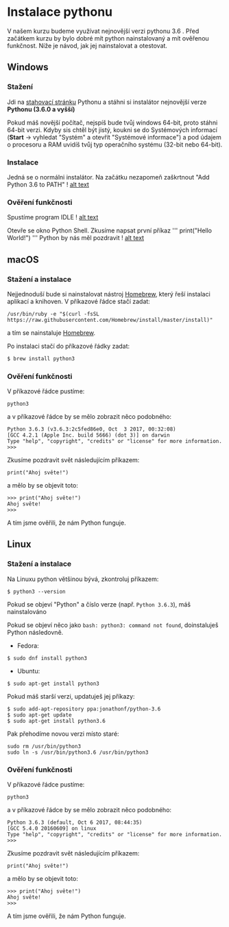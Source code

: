 # Instalace pythonu
V našem kurzu budeme využívat nejnovější verzi pythonu 3.6 . Před začátkem kurzu by bylo dobré mít python nainstalovaný a mít ověřenou funkčnost. Níže je návod, jak jej nainstalovat a otestovat.

## Windows
### Stažení
Jdi na [stahovací stránku](https://www.python.org/downloads/) Pythonu a stáhni si instalátor nejnovější verze __Pythonu (3.6.0 a vyšší)__

Pokud máš novější počítač, nejspíš bude tvůj windows 64-bit, proto stáhni 64-bit verzi. Kdyby sis chtěl být jistý, koukni se do Systémových informací (__Start__ -> vyhledat "Systém" a otevřít "Systémové informace") a pod údajem o procesoru a RAM uvidíš tvůj typ operačního systému (32-bit nebo 64-bit).

### Instalace

Jedná se o normálni instalátor. Na začátku nezapomeň zaškrtnout "Add Python 3.6 to PATH"
! [alt text](https://github.com/nguyeho7/vietcode2018/blob/master/tutorials/python_installation/python_installer.png "Python installer")


### Ověření funkčnosti
Spustíme program IDLE
! [alt text](https://github.com/nguyeho7/vietcode2018/blob/master/tutorials/python_installation/IDLE.png "IDLE icon")

Otevře se okno Python Shell. Zkusíme napsat první příkaz
'''
print("Hello World!")
'''
Python by nás měl pozdravit
! [alt text](https://github.com/nguyeho7/vietcode2018/blob/master/tutorials/python_installation/python_shell_test.png "Hello World")

## macOS
### Stažení a instalace
Nejjednoduší bude si nainstalovat nástroj [Homebrew](https://brew.sh/index_cs), který řeší instalaci aplikací a knihoven. V příkazové řádce stačí zadat:
```
/usr/bin/ruby -e "$(curl -fsSL https://raw.githubusercontent.com/Homebrew/install/master/install)"
```

a tím se nainstaluje  [Homebrew](https://brew.sh/index_cs).

Po instalaci stačí do příkazové řádky zadat:

```bash
$ brew install python3
```

### Ověření funkčnosti
V příkazové řádce pustíme:
```
python3
```

a v příkazové řádce by se mělo zobrazit něco podobného:

```
Python 3.6.3 (v3.6.3:2c5fed86e0, Oct  3 2017, 00:32:08)
[GCC 4.2.1 (Apple Inc. build 5666) (dot 3)] on darwin
Type "help", "copyright", "credits" or "license" for more information.
>>>
```
Zkusíme pozdravit svět následujícím příkazem:

```
print("Ahoj světe!")
```

a mělo by se objevit toto:

```
>>> print("Ahoj světe!")
Ahoj světe!
>>>
```
A tím jsme ověřili, že nám Python funguje.

## Linux
### Stažení a instalace
Na Linuxu python většinou bývá, zkontroluj příkazem:
```
$ python3 --version
```
Pokud se objeví "Python" a číslo verze (např. `Python 3.6.3`), máš nainstalováno

Pokud se objeví něco jako `bash: python3: command not found`, doinstaluješ Python následovně.
 - Fedora:
 ```
 $ sudo dnf install python3
 ```
 - Ubuntu:
 ```
 $ sudo apt-get install python3
 ```
Pokud máš starší verzi, updatuješ jej příkazy:

```
$ sudo add-apt-repository ppa:jonathonf/python-3.6
$ sudo apt-get update
$ sudo apt-get install python3.6
```

Pak přehodíme novou verzi místo staré:
```
sudo rm /usr/bin/python3
sudo ln -s /usr/bin/python3.6 /usr/bin/python3
```

### Ověření funkčnosti
V příkazové řádce pustíme:
```
python3
```

a v příkazové řádce by se mělo zobrazit něco podobného:

```
Python 3.6.3 (default, Oct 6 2017, 08:44:35)
[GCC 5.4.0 20160609] on linux
Type "help", "copyright", "credits" or "license" for more information.
>>>
```
Zkusíme pozdravit svět následujícím příkazem:

```
print("Ahoj světe!")
```

a mělo by se objevit toto:

```
>>> print("Ahoj světe!")
Ahoj světe!
>>>
```
A tím jsme ověřili, že nám Python funguje.
